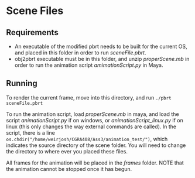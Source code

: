 # Scene Files

## Requirements
 - An executable of the modified pbrt needs to be built for the current OS, and placed in this folder in order to run *sceneFile.pbrt*.
 - obj2pbrt executable must be in this folder, and unzip *properScene.mb* in order to run the animation script *amimationScript.py* in Maya.
 
 ## Running
 To render the current frame, move into this directory, and run `./pbrt sceneFile.pbrt`
 
 To run the animation script, load *properScene.mb* in maya, and load the script *animationScript.py* if on windows, or
 *animationScript_linux.py* if on linux (this only changes the way external commands are called). In the script, there is a 
 line `os.chdir("/home/weirjosh/CGRA408/Ass3/animation_test/")`, which indicates the source directory of the scene folder. You
 will need to change the directory to where ever you placed these files. 
 
 All frames for the animation will be placed in the *frames* folder. NOTE that the animation cannot be stopped once it has 
 begun. 
